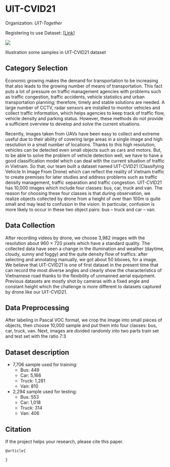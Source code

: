 # UIT-CVID21





Organization: *UIT-Together*

Registering to use Dataset: [[Link]()]

![](https://i.imgur.com/WCTHZQQ.png)

Illustration some samples in UIT-CVID21 dataset


## Category Selection
Economic growing makes the demand for transportation to be increasing that also leads to the growing number of means of transportation. This fact puts a lot of pressure on traffic management agencies with problems such as traffic congestion, traffic accidents, vehicle statistics and urban transportation planning; therefore, timely and stable solutions are needed. A large number of CCTV, radar sensors are installed to monitor vehicles and collect traffic information, which helps agencies to keep track of traffic flow, vehicle density and parking status. However, these methods do not provide a sufficient overview to develop and solve the current situations.

Recently, images taken from UAVs have been easy to collect and extreme useful due to their ability of covering large areas in a single image and high resolution in a small number of locations. Thanks to this high resolution, vehicles can be detected even small objects such as cars and motors. But, to be able to solve the problem of vehicle detection well, we have to have a good classification model which can deal with the current situation of traffic in Vietnam. So that, our team built a dataset named UIT-CVID21 (Classifying Vehicle In Image From Drone) which can reflect the reality of Vietnam traffic to create premises for later studies and address problems such as traffic density management, traffic separation and traffic congestion. UIT-CVID21 has 10,000 images which include four classes: bus, car, truck and van.
The reason for choosing these four classes is that during observation, we realize objects collected by drone from a height of over than 100m is quite small and may lead to confusion in the vision. In particular, confusion is more likely to occur in these two object pairs: bus – truck and car – van.


## Data Collection
After recording videos by drone, we choose 3,982 images with the resolution about 960 × 720 pixels which have a standard quality. The collected data have seen a change in the illumination and weather (daytime, cloudy, sunny and foggy) and the quite density flow of traffics: after selecting and annotating manually, we got about 50 bboxes, for a image. We believe that UIT-CVID21 is one of first dataset in the present time that can record the most diverse angles and clearly show the characteristics of Vietnamese road thanks to the flexibility of unmanned aerial equipment. Previous datasets are mostly shot by cameras with a fixed angle and constant height which the challenge is more different to datasets captured by drone like our UIT-CVID21.

## Data Preprocessing

After labeling in Pascal VOC format, we crop the image into small pieces of objects, then choose 10,000 sample and put them into four classes: bus, car, truck, van. Next, images are divided randomly into two parts train set and test set with the ratio 7:3 

## Dataset description
- 7,706 sample used for training:
    - Bus: 449
    - Car: 5,166
    - Truck: 1,281
    - Van: 810
- 2,294 sample used for testing:
    - Bus: 553
    - Car: 1,018
    - Truck: 314
    - Van: 406

## Citation
If the project helps your research, please cite this paper.

```
@article{

}

```

